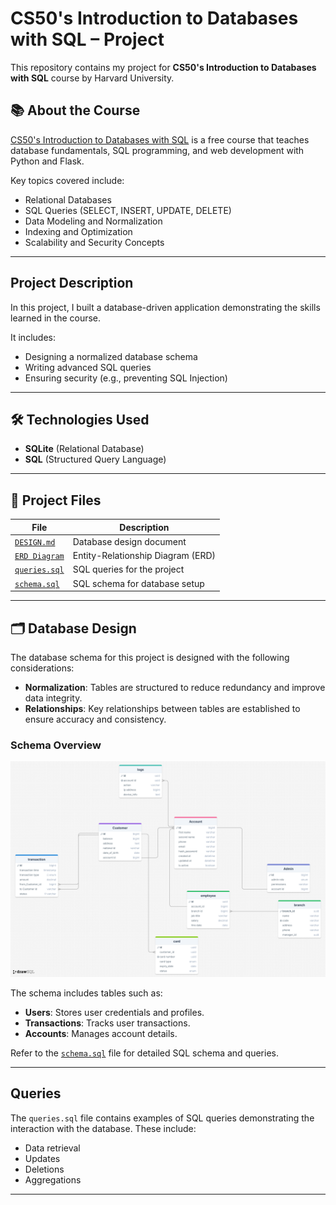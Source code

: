 # CS50's Introduction to Databases with SQL – Project

This repository contains my project for **CS50's Introduction to Databases with SQL** course by Harvard University.

## 📚 About the Course

[CS50's Introduction to Databases with SQL](https://cs50.harvard.edu/sql/) is a free course that teaches database fundamentals, SQL programming, and web development with Python and Flask.

Key topics covered include:
- Relational Databases
- SQL Queries (SELECT, INSERT, UPDATE, DELETE)
- Data Modeling and Normalization
- Indexing and Optimization
- Scalability and Security Concepts

---

## Project Description

In this project, I built a database-driven application demonstrating the skills learned in the course.

It includes:
- Designing a normalized database schema
- Writing advanced SQL queries
- Ensuring security (e.g., preventing SQL Injection)
---
## 🛠 Technologies Used

- **SQLite** (Relational Database)
- **SQL** (Structured Query Language)

---

## 📂 Project Files

| File | Description |
|------|-------------|
| [`DESIGN.md`](./cs50-databases-project/DESIGN.md) | Database design document |
| [`ERD Diagram`](./cs50-databases-project/erd%20bank.png) | Entity-Relationship Diagram (ERD) |
| [`queries.sql`](./cs50-databases-project/queries.sql) | SQL queries for the project |
| [`schema.sql`](./cs50-databases-project/schema.sql) | SQL schema for database setup |

---

## 🗂 Database Design

The database schema for this project is designed with the following considerations:
- **Normalization**: Tables are structured to reduce redundancy and improve data integrity.
- **Relationships**: Key relationships between tables are established to ensure accuracy and consistency.

### Schema Overview

![ERD](./cs50-databases-project/erd%20bank.png)

The schema includes tables such as:
- **Users**: Stores user credentials and profiles.
- **Transactions**: Tracks user transactions.
- **Accounts**: Manages account details.

Refer to the [`schema.sql`](./cs50-databases-project/schema.sql) file for detailed SQL schema and queries.

---

##  Queries

The `queries.sql` file contains examples of SQL queries demonstrating the interaction with the database. These include:
- Data retrieval
- Updates
- Deletions
- Aggregations

---
